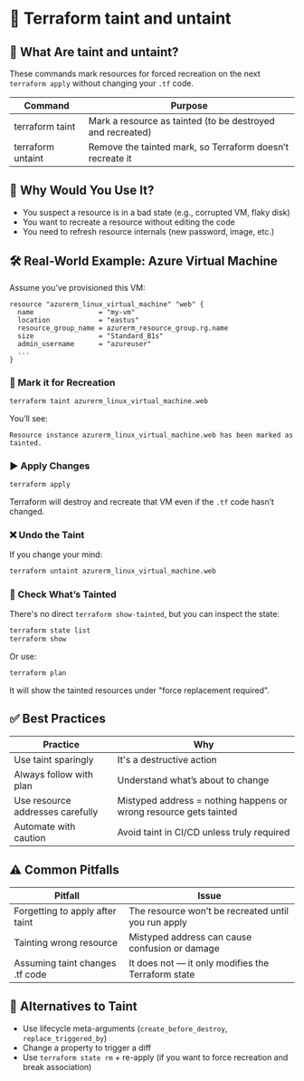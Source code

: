 # 🔁 Terraform taint and untaint

## 📌 What Are taint and untaint?
These commands mark resources for forced recreation on the next `terraform apply` without changing your `.tf` code.

| Command            | Purpose                                         |
|--------------------|------------------------------------------------|
| terraform taint    | Mark a resource as tainted (to be destroyed and recreated) |
| terraform untaint  | Remove the tainted mark, so Terraform doesn’t recreate it   |

## 🧠 Why Would You Use It?
- You suspect a resource is in a bad state (e.g., corrupted VM, flaky disk)
- You want to recreate a resource without editing the code
- You need to refresh resource internals (new password, image, etc.)

## 🛠️ Real-World Example: Azure Virtual Machine
Assume you’ve provisioned this VM:
```hcl
resource "azurerm_linux_virtual_machine" "web" {
  name                = "my-vm"
  location            = "eastus"
  resource_group_name = azurerm_resource_group.rg.name
  size                = "Standard_B1s"
  admin_username      = "azureuser"
  ...
}
```

### 🔨 Mark it for Recreation
```bash
terraform taint azurerm_linux_virtual_machine.web
```
You’ll see:
```
Resource instance azurerm_linux_virtual_machine.web has been marked as tainted.
```

### ▶️ Apply Changes
```bash
terraform apply
```
Terraform will destroy and recreate that VM even if the `.tf` code hasn’t changed.

### ❌ Undo the Taint
If you change your mind:
```bash
terraform untaint azurerm_linux_virtual_machine.web
```

### 🔎 Check What’s Tainted
There's no direct `terraform show-tainted`, but you can inspect the state:
```bash
terraform state list
terraform show
```
Or use:
```bash
terraform plan
```
It will show the tainted resources under "force replacement required".

## ✅ Best Practices
| Practice                    | Why                                      |
|-----------------------------|------------------------------------------|
| Use taint sparingly         | It's a destructive action                |
| Always follow with plan     | Understand what’s about to change        |
| Use resource addresses carefully | Mistyped address = nothing happens or wrong resource gets tainted |
| Automate with caution       | Avoid taint in CI/CD unless truly required |

## ⚠️ Common Pitfalls
| Pitfall                     | Issue                                    |
|----------------------------|------------------------------------------|
| Forgetting to apply after taint | The resource won’t be recreated until you run apply |
| Tainting wrong resource     | Mistyped address can cause confusion or damage |
| Assuming taint changes .tf code | It does not — it only modifies the Terraform state |

## 🔁 Alternatives to Taint
- Use lifecycle meta-arguments (`create_before_destroy`, `replace_triggered_by`)
- Change a property to trigger a diff
- Use `terraform state rm` + re-apply (if you want to force recreation and break association)
